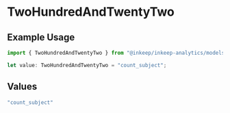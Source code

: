 # TwoHundredAndTwentyTwo

## Example Usage

```typescript
import { TwoHundredAndTwentyTwo } from "@inkeep/inkeep-analytics/models/operations";

let value: TwoHundredAndTwentyTwo = "count_subject";
```

## Values

```typescript
"count_subject"
```